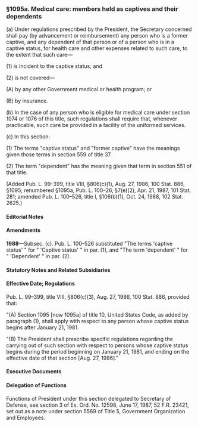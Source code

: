 ### §1095a. Medical care: members held as captives and their dependents ###

(a) Under regulations prescribed by the President, the Secretary concerned shall pay (by advancement or reimbursement) any person who is a former captive, and any dependent of that person or of a person who is in a captive status, for health care and other expenses related to such care, to the extent that such care—

(1) is incident to the captive status; and

(2) is not covered—

(A) by any other Government medical or health program; or

(B) by insurance.

(b) In the case of any person who is eligible for medical care under section 1074 or 1076 of this title, such regulations shall require that, whenever practicable, such care be provided in a facility of the uniformed services.

(c) In this section:

(1) The terms "captive status" and "former captive" have the meanings given those terms in section 559 of title 37.

(2) The term "dependent" has the meaning given that term in section 551 of that title.

(Added Pub. L. 99–399, title VIII, §806(c)(1), Aug. 27, 1986, 100 Stat. 886, §1095; renumbered §1095a, Pub. L. 100–26, §7(e)(2), Apr. 21, 1987, 101 Stat. 281; amended Pub. L. 100–526, title I, §106(b)(1), Oct. 24, 1988, 102 Stat. 2625.)

#### **Editorial Notes** ####

#### Amendments ####

**1988**—Subsec. (c). Pub. L. 100–526 substituted "The terms 'captive status' " for " 'Captive status' " in par. (1), and "The term 'dependent' " for " 'Dependent' " in par. (2).

#### **Statutory Notes and Related Subsidiaries** ####

#### Effective Date; Regulations ####

Pub. L. 99–399, title VIII, §806(c)(3), Aug. 27, 1986, 100 Stat. 886, provided that:

"(A) Section 1095 [now 1095a] of title 10, United States Code, as added by paragraph (1), shall apply with respect to any person whose captive status begins after January 21, 1981.

"(B) The President shall prescribe specific regulations regarding the carrying out of such section with respect to persons whose captive status begins during the period beginning on January 21, 1981, and ending on the effective date of that section [Aug. 27, 1986]."

#### **Executive Documents** ####

#### Delegation of Functions ####

Functions of President under this section delegated to Secretary of Defense, see section 3 of Ex. Ord. No. 12598, June 17, 1987, 52 F.R. 23421, set out as a note under section 5569 of Title 5, Government Organization and Employees.